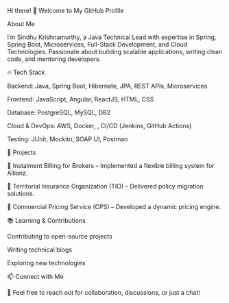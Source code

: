 Hi there! 👋 Welcome to My GitHub Profile

About Me

I’m Sindhu Krishnamurthy, a Java Technical Lead with expertise in Spring, Spring Boot, Microservices, Full-Stack Development, and Cloud Technologies. Passionate about building scalable applications, writing clean code, and mentoring developers.

🔥 Tech Stack

Backend: Java, Spring Boot, Hibernate, JPA, REST APIs, Microservices

Frontend: JavaScript, Angular, ReactJS, HTML, CSS

Database: PostgreSQL, MySQL, DB2

Cloud & DevOps: AWS, Docker, , CI/CD (Jenkins, GitHub Actions)

Testing: JUnit, Mockito, SOAP UI, Postman

🚀 Projects

🔹 Instalment Billing for Brokers – Implemented a flexible billing system for Allianz.

🔹 Territorial Insurance Organization (TIO) – Delivered policy migration solutions.

🔹 Commercial Pricing Service (CPS) – Developed a dynamic pricing engine.

📚 Learning & Contributions

Contributing to open-source projects

Writing technical blogs

Exploring new technologies

📫 Connect with Me




📩 Feel free to reach out for collaboration, discussions, or just a chat!
